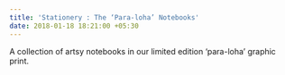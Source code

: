 ```yaml
---
title: 'Stationery : The ‘Para-loha’ Notebooks'
date: 2018-01-18 18:21:00 +05:30
---
```


A collection of artsy notebooks in our limited edition ‘para-loha’ graphic print.